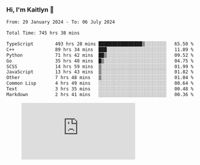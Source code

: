 ### Hi, I'm Kaitlyn 👋
<!--START_SECTION:waka-->

```txt
From: 29 January 2024 - To: 06 July 2024

Total Time: 745 hrs 38 mins

TypeScript        493 hrs 28 mins ████████████████▒░░░░░░░░   65.50 %
C++               89 hrs 34 mins  ███░░░░░░░░░░░░░░░░░░░░░░   11.89 %
Python            71 hrs 42 mins  ██▒░░░░░░░░░░░░░░░░░░░░░░   09.52 %
Go                35 hrs 48 mins  █▒░░░░░░░░░░░░░░░░░░░░░░░   04.75 %
SCSS              14 hrs 59 mins  ▒░░░░░░░░░░░░░░░░░░░░░░░░   01.99 %
JavaScript        13 hrs 43 mins  ▒░░░░░░░░░░░░░░░░░░░░░░░░   01.82 %
Other             7 hrs 48 mins   ▒░░░░░░░░░░░░░░░░░░░░░░░░   01.04 %
Common Lisp       4 hrs 49 mins   ░░░░░░░░░░░░░░░░░░░░░░░░░   00.64 %
Text              3 hrs 35 mins   ░░░░░░░░░░░░░░░░░░░░░░░░░   00.48 %
Markdown          2 hrs 41 mins   ░░░░░░░░░░░░░░░░░░░░░░░░░   00.36 %
```

<!--END_SECTION:waka-->

<figure><embed src="https://wakatime.com/share/@018d58bc-3d22-46c9-b2d7-4ed36fb8172d/243b5d9b-77cd-4133-89ff-dcc8f225fa18.svg"></embed></figure>
